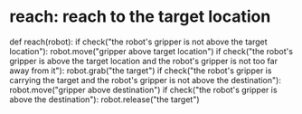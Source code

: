 # reach: reach to the target location
def reach(robot):
    if check("the robot's gripper is not above the target location"):
        robot.move("gripper above target location")
    if check("the robot's gripper is above the target location and the robot's gripper is not too far away from it"):
        robot.grab("the target")
    if check("the robot's gripper is carrying the target and the robot's gripper is not above the destination"):
        robot.move("gripper above destination")
    if check("the robot's gripper is above the destination"):
        robot.release("the target")